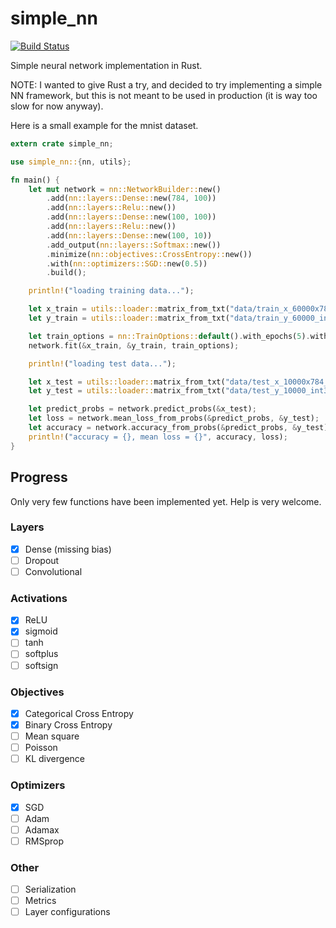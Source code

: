 # simple_nn
[![Build Status](https://travis-ci.org/danhper/rust-simple-nn.svg?branch=master)](https://travis-ci.org/danhper/rust-simple-nn)

Simple neural network implementation in Rust.

NOTE: I wanted to give Rust a try, and decided to try implementing a simple NN framework,
but this is not meant to be used in production (it is way too slow for now anyway).

Here is a small example for the mnist dataset.

```rust
extern crate simple_nn;

use simple_nn::{nn, utils};

fn main() {
    let mut network = nn::NetworkBuilder::new()
        .add(nn::layers::Dense::new(784, 100))
        .add(nn::layers::Relu::new())
        .add(nn::layers::Dense::new(100, 100))
        .add(nn::layers::Relu::new())
        .add(nn::layers::Dense::new(100, 10))
        .add_output(nn::layers::Softmax::new())
        .minimize(nn::objectives::CrossEntropy::new())
        .with(nn::optimizers::SGD::new(0.5))
        .build();

    println!("loading training data...");

    let x_train = utils::loader::matrix_from_txt("data/train_x_60000x784_float32.txt").unwrap().transform(|v: f64| v / 255.0);
    let y_train = utils::loader::matrix_from_txt("data/train_y_60000_int32.txt").unwrap().to_one_hot(10);

    let train_options = nn::TrainOptions::default().with_epochs(5).with_batch_size(256);
    network.fit(&x_train, &y_train, train_options);

    println!("loading test data...");

    let x_test = utils::loader::matrix_from_txt("data/test_x_10000x784_float32.txt").unwrap().transform(|v: f64| v / 255.0);
    let y_test = utils::loader::matrix_from_txt("data/test_y_10000_int32.txt").unwrap().to_one_hot(10);

    let predict_probs = network.predict_probs(&x_test);
    let loss = network.mean_loss_from_probs(&predict_probs, &y_test);
    let accuracy = network.accuracy_from_probs(&predict_probs, &y_test);
    println!("accuracy = {}, mean loss = {}", accuracy, loss);
}
```

## Progress

Only very few functions have been implemented yet.
Help is very welcome.

### Layers

- [x] Dense (missing bias)
- [ ] Dropout
- [ ] Convolutional

### Activations

- [x] ReLU
- [x] sigmoid
- [ ] tanh
- [ ] softplus
- [ ] softsign

### Objectives

- [x] Categorical Cross Entropy
- [x] Binary Cross Entropy
- [ ] Mean square
- [ ] Poisson
- [ ] KL divergence

### Optimizers

- [x] SGD
- [ ] Adam
- [ ] Adamax
- [ ] RMSprop

### Other

- [ ] Serialization
- [ ] Metrics
- [ ] Layer configurations
